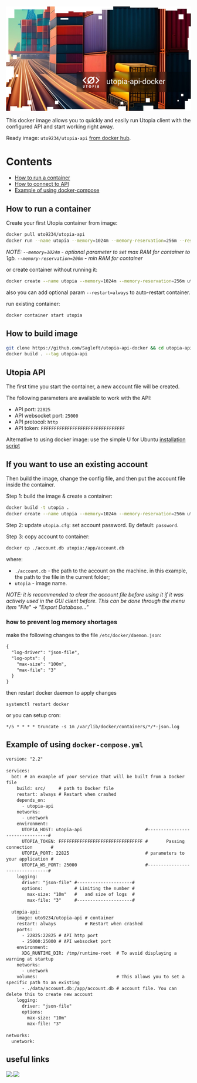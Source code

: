 
![logo](logo.jpg)

This docker image allows you to quickly and easily run Utopia client with the configured API and start working right away.

Ready image: `uto9234/utopia-api` [from docker hub](https://hub.docker.com/repository/docker/uto9234/utopia-api/general).

# Contents

- [How to run a container](#run-container)
- [How to connect to API](#utopia-api)
- [Example of using docker-compose](#docker-compose)

<a id="run-container"></a>
## How to run a container

Create your first Utopia container from image:

```bash
docker pull uto9234/utopia-api
docker run --name utopia --memory=1024m --memory-reservation=256m --restart=always -it uto9234/utopia-api
```

*NOTE: `--memory=1024m` - optional parameter to set max RAM for container to 1gb. `--memory-reservation=200m` - min RAM for container*

or create container without running it:

```bash
docker create --name utopia --memory=1024m --memory-reservation=256m uto9234/utopia-api
```

also you can add optional param `--restart=always` to auto-restart container.

run existing container:

```bash
docker container start utopia
```

<a id="build-image"></a>
## How to build image

```bash
git clone https://github.com/Sagleft/utopia-api-docker && cd utopia-api-docker
docker build . --tag utopia-api
```

<a id="utopia-api"></a>
## Utopia API
The first time you start the container, a new account file will be created.

The following parameters are available to work with the API:
* API port: `22825`
* API websocket port: `25000`
* API protocol: `http`
* API token: `FFFFFFFFFFFFFFFFFFFFFFFFFFFFFFFF`

Alternative to using docker image: use the simple U for Ubuntu [installation script](https://gist.github.com/Sagleft/06b53576c0b763f77e4d38e15e28b023)

## If you want to use an existing account

Then build the image, change the config file, and then put the account file inside the container.

Step 1: build the image & create a container:

```bash
docker build -t utopia .
docker create --name utopia --memory=1024m --memory-reservation=256m uto9234/utopia-api
```

Step 2: update `utopia.cfg`: set account password. By default: `password`.

Step 3: copy account to container:

```bash
docker cp ./account.db utopia:/app/account.db
```

where:
* `./account.db` - the path to the account on the machine. in this example, the path to the file in the current folder;
* `utopia` - image name.

*NOTE: it is recommended to clear the account file before using it if it was actively used in the GUI client before. This can be done through the menu item "File" -> "Export Database..."*

### how to prevent log memory shortages

make the following changes to the file `/etc/docker/daemon.json`:

```
{
  "log-driver": "json-file",
  "log-opts": {
    "max-size": "100m",
    "max-file": "3"
  }
}
```

then restart docker daemon to apply changes

```
systemctl restart docker
```

or you can setup cron:

```
*/5 * * * * truncate -s 1m /var/lib/docker/containers/*/*-json.log
```

<a id="docker-compose"></a>
## Example of using `docker-compose.yml`

```
version: "2.2"

services:
  bot: # an example of your service that will be built from a Docker file
    build: src/     # path to Docker file
    restart: always # Restart when crashed
    depends_on:
      - utopia-api
    networks:
      - unetwork
    environment:
      UTOPIA_HOST: utopia-api                        #--------------------------------#
      UTOPIA_TOKEN: FFFFFFFFFFFFFFFFFFFFFFFFFFFFFFFF #       Passing connection       #
      UTOPIA_PORT: 22825                             # parameters to your application #
      UTOPIA_WS_PORT: 25000                          #--------------------------------#
    logging:
      driver: "json-file" #---------------------#
      options:            # Limiting the number #
        max-size: "10m"   #   and size of logs  #
        max-file: "3"     #---------------------#

  utopia-api:
    image: uto9234/utopia-api # container
    restart: always           # Restart when crashed
    ports:
      - 22825:22825 # API http port
      - 25000:25000 # API websocket port
    environment:
      XDG_RUNTIME_DIR: /tmp/runtime-root  # To avoid displaying a warning at startup
    networks:
      - unetwork
    volumes:                              # This allows you to set a specific path to an existing
      - ./data/account.db:/app/account.db # account file. You can delete this to create new account
    logging:
      driver: "json-file"
      options:
        max-size: "10m"
        max-file: "3"

networks:
  unetwork:
```

## useful links

<a href="https://udocs.gitbook.io/utopia-api/">
  <img align="center" src="https://github.com/Sagleft/ures/blob/master/udocs-btn.png?raw=true">
</a>
<a href="https://utopia.im/RUTECH">
  <img align="center" src="https://github.com/Sagleft/ures/blob/master/rutopia_tech.png?raw=true">
</a>
